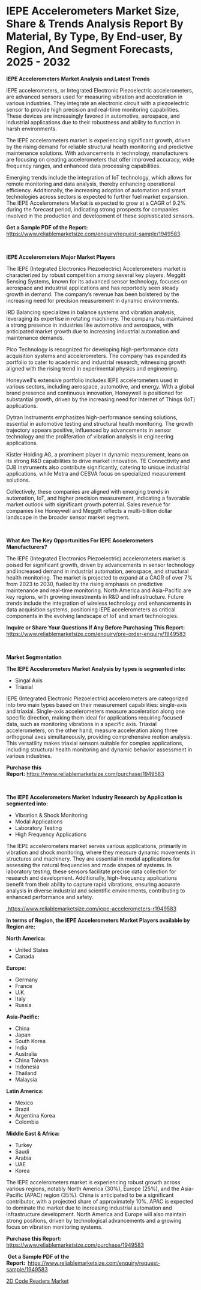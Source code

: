 <p><h1>IEPE Accelerometers Market Size, Share & Trends Analysis Report By Material, By Type, By End-user, By Region, And Segment Forecasts, 2025 - 2032</h1></p><p><strong>IEPE Accelerometers Market Analysis and Latest Trends</strong></p>
<p><p>IEPE accelerometers, or Integrated Electronic Piezoelectric accelerometers, are advanced sensors used for measuring vibration and acceleration in various industries. They integrate an electronic circuit with a piezoelectric sensor to provide high precision and real-time monitoring capabilities. These devices are increasingly favored in automotive, aerospace, and industrial applications due to their robustness and ability to function in harsh environments.</p><p>The IEPE accelerometers market is experiencing significant growth, driven by the rising demand for reliable structural health monitoring and predictive maintenance solutions. With advancements in technology, manufacturers are focusing on creating accelerometers that offer improved accuracy, wide frequency ranges, and enhanced data processing capabilities. </p><p>Emerging trends include the integration of IoT technology, which allows for remote monitoring and data analysis, thereby enhancing operational efficiency. Additionally, the increasing adoption of automation and smart technologies across sectors is expected to further fuel market expansion. The IEPE Accelerometers Market is expected to grow at a CAGR of 9.2% during the forecast period, indicating strong prospects for companies involved in the production and development of these sophisticated sensors.</p></p>
<p><strong>Get a Sample PDF of the Report:&nbsp;</strong> <a href="https://www.reliablemarketsize.com/enquiry/request-sample/1949583?utm_campaign=2186&utm_medium=2&utm_source=Github&utm_content=ia&utm_term=19022025&utm_id=iepe-accelerometers">https://www.reliablemarketsize.com/enquiry/request-sample/1949583</a></p>
<p>&nbsp;</p>
<p><strong>IEPE Accelerometers Major Market Players</strong></p>
<p><p>The IEPE (Integrated Electronics Piezoelectric) Accelerometers market is characterized by robust competition among several key players. Meggitt Sensing Systems, known for its advanced sensor technology, focuses on aerospace and industrial applications and has reportedly seen steady growth in demand. The company’s revenue has been bolstered by the increasing need for precision measurement in dynamic environments.</p><p>IRD Balancing specializes in balance systems and vibration analysis, leveraging its expertise in rotating machinery. The company has maintained a strong presence in industries like automotive and aerospace, with anticipated market growth due to increasing industrial automation and maintenance demands.</p><p>Pico Technology is recognized for developing high-performance data acquisition systems and accelerometers. The company has expanded its portfolio to cater to academic and industrial research, witnessing growth aligned with the rising trend in experimental physics and engineering.</p><p>Honeywell's extensive portfolio includes IEPE accelerometers used in various sectors, including aerospace, automotive, and energy. With a global brand presence and continuous innovation, Honeywell is positioned for substantial growth, driven by the increasing need for Internet of Things (IoT) applications.</p><p>Dytran Instruments emphasizes high-performance sensing solutions, essential in automotive testing and structural health monitoring. The growth trajectory appears positive, influenced by advancements in sensor technology and the proliferation of vibration analysis in engineering applications.</p><p>Kistler Holding AG, a prominent player in dynamic measurement, leans on its strong R&D capabilities to drive market innovation. TE Connectivity and DJB Instruments also contribute significantly, catering to unique industrial applications, while Metra and CESVA focus on specialized measurement solutions.</p><p>Collectively, these companies are aligned with emerging trends in automation, IoT, and higher precision measurement, indicating a favorable market outlook with significant growth potential. Sales revenue for companies like Honeywell and Meggitt reflects a multi-billion dollar landscape in the broader sensor market segment.</p></p>
<p>&nbsp;</p>
<p><strong>What Are The Key Opportunities For IEPE Accelerometers Manufacturers?</strong></p>
<p><p>The IEPE (Integrated Electronics Piezoelectric) accelerometers market is poised for significant growth, driven by advancements in sensor technology and increased demand in industrial automation, aerospace, and structural health monitoring. The market is projected to expand at a CAGR of over 7% from 2023 to 2030, fueled by the rising emphasis on predictive maintenance and real-time monitoring. North America and Asia-Pacific are key regions, with growing investments in R&D and infrastructure. Future trends include the integration of wireless technology and enhancements in data acquisition systems, positioning IEPE accelerometers as critical components in the evolving landscape of IoT and smart technologies.</p></p>
<p><strong>Inquire or Share Your Questions If Any Before Purchasing This Report:</strong> <a href="https://www.reliablemarketsize.com/enquiry/pre-order-enquiry/1949583?utm_campaign=2186&utm_medium=2&utm_source=Github&utm_content=ia&utm_term=19022025&utm_id=iepe-accelerometers">https://www.reliablemarketsize.com/enquiry/pre-order-enquiry/1949583</a></p>
<p>&nbsp;</p>
<p><strong>Market Segmentation</strong></p>
<p><strong>The IEPE Accelerometers Market Analysis by types is segmented into:</strong></p>
<p><ul><li>Singal Axis</li><li>Triaxial</li></ul></p>
<p><p>IEPE (Integrated Electronic Piezoelectric) accelerometers are categorized into two main types based on their measurement capabilities: single-axis and triaxial. Single-axis accelerometers measure acceleration along one specific direction, making them ideal for applications requiring focused data, such as monitoring vibrations in a specific axis. Triaxial accelerometers, on the other hand, measure acceleration along three orthogonal axes simultaneously, providing comprehensive motion analysis. This versatility makes triaxial sensors suitable for complex applications, including structural health monitoring and dynamic behavior assessment in various industries.</p></p>
<p><strong>Purchase this Report:&nbsp;</strong><a href="https://www.reliablemarketsize.com/purchase/1949583?utm_campaign=2186&utm_medium=2&utm_source=Github&utm_content=ia&utm_term=19022025&utm_id=iepe-accelerometers">https://www.reliablemarketsize.com/purchase/1949583</a></p>
<p>&nbsp;</p>
<p><strong>The IEPE Accelerometers Market Industry Research by Application is segmented into:</strong></p>
<p><ul><li>Vibration & Shock Monitoring</li><li>Modal Applications</li><li>Laboratory Testing</li><li>High Frequency Applications</li></ul></p>
<p><p>The IEPE accelerometers market serves various applications, primarily in vibration and shock monitoring, where they measure dynamic movements in structures and machinery. They are essential in modal applications for assessing the natural frequencies and mode shapes of systems. In laboratory testing, these sensors facilitate precise data collection for research and development. Additionally, high-frequency applications benefit from their ability to capture rapid vibrations, ensuring accurate analysis in diverse industrial and scientific environments, contributing to enhanced performance and safety.</p></p>
<p><a href="https://www.reliablemarketsize.com/iepe-accelerometers-r1949583?utm_campaign=2186&utm_medium=2&utm_source=Github&utm_content=ia&utm_term=19022025&utm_id=iepe-accelerometers">&nbsp;https://www.reliablemarketsize.com/iepe-accelerometers-r1949583</a></p>
<p><strong>In terms of Region, the IEPE Accelerometers Market Players available by Region are:</strong></p>
<p>
    <p> <strong> North America: </strong>
        <ul>
            <li>United States</li>
            <li>Canada</li>
        </ul>
        </p> 
    <p> <strong> Europe: </strong>
        <ul>
            <li>Germany</li>
            <li>France</li>
            <li>U.K.</li>
            <li>Italy</li>
            <li>Russia</li>
        </ul>
        </p> 
    <p> <strong> Asia-Pacific: </strong>
        <ul>
            <li>China</li>
            <li>Japan</li>
            <li>South Korea</li>
            <li>India</li>
            <li>Australia</li>
            <li>China Taiwan</li>
            <li>Indonesia</li>
            <li>Thailand</li>
            <li>Malaysia</li>
        </ul>
        </p> 
    <p> <strong> Latin America: </strong>
        <ul>
            <li>Mexico</li>
            <li>Brazil</li>
            <li>Argentina Korea</li>
            <li>Colombia</li>
        </ul>
        </p> 
    <p> <strong> Middle East & Africa: </strong>
        <ul>
            <li>Turkey</li>
            <li>Saudi</li>
            <li>Arabia</li>
            <li>UAE</li>
            <li>Korea</li>
        </ul>
    </p>
    </p>
<p><p>The IEPE accelerometers market is experiencing robust growth across various regions, notably North America (30%), Europe (25%), and the Asia-Pacific (APAC) region (35%). China is anticipated to be a significant contributor, with a projected share of approximately 10%. APAC is expected to dominate the market due to increasing industrial automation and infrastructure development. North America and Europe will also maintain strong positions, driven by technological advancements and a growing focus on vibration monitoring systems.</p></p>
<p><strong>Purchase this Report: </strong><a href="https://www.reliablemarketsize.com/purchase/1949583?utm_campaign=2186&utm_medium=2&utm_source=Github&utm_content=ia&utm_term=19022025&utm_id=iepe-accelerometers">https://www.reliablemarketsize.com/purchase/1949583</a></p>
<p>&nbsp;<strong>Get a Sample PDF of the Report:&nbsp;&nbsp;</strong><a href="https://www.reliablemarketsize.com/enquiry/request-sample/1949583?utm_campaign=2186&utm_medium=2&utm_source=Github&utm_content=ia&utm_term=19022025&utm_id=iepe-accelerometers">https://www.reliablemarketsize.com/enquiry/request-sample/1949583</a></p>
<p><strong></strong></p>
<p><p><a href="https://github.com/abbislposival/Market-Research-Report-List-1/blob/main/2d-code-readers-market.md?utm_campaign=2186&utm_medium=2&utm_source=Github&utm_content=ia&utm_term=19022025&utm_id=iepe-accelerometers">2D Code Readers Market</a></p></p>
